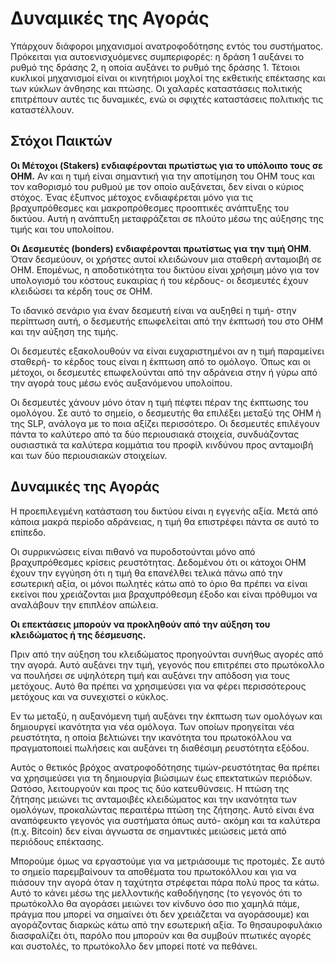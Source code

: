# Δυναμικές της Αγοράς

Υπάρχουν διάφοροι μηχανισμοί ανατροφοδότησης εντός του συστήματος. Πρόκειται για αυτοενισχυόμενες συμπεριφορές: η δράση 1 αυξάνει το ρυθμό της δράσης 2, η οποία αυξάνει το ρυθμό της δράσης 1. Τέτοιοι κυκλικοί μηχανισμοί είναι οι κινητήριοι μοχλοί της εκθετικής επέκτασης και των κύκλων άνθησης και πτώσης. Οι χαλαρές καταστάσεις πολιτικής επιτρέπουν αυτές τις δυναμικές, ενώ οι σφιχτές καταστάσεις πολιτικής τις καταστέλλουν.

## Στόχοι Παικτών

**Οι Μέτοχοι (Stakers) ενδιαφέρονται πρωτίστως για το υπόλοιπο τους σε OHM.** Αν και η τιμή είναι σημαντική για την αποτίμηση του OHM τους και τον καθορισμό του ρυθμού με τον οποίο αυξάνεται, δεν είναι ο κύριος στόχος. Ένας έξυπνος μέτοχος ενδιαφέρεται μόνο για τις βραχυπρόθεσμες και μακροπρόθεσμες προοπτικές ανάπτυξης του δικτύου. Αυτή η ανάπτυξη μεταφράζεται σε πλούτο μέσω της αύξησης της τιμής και του υπολοίπου.

**Οι Δεσμευτές (bonders) ενδιαφέρονται πρωτίστως για την τιμή OHM**. Όταν δεσμεύουν, οι χρήστες αυτοί κλειδώνουν μια σταθερή ανταμοιβή σε OHM. Επομένως, η αποδοτικότητα του δικτύου είναι χρήσιμη μόνο για τον υπολογισμό του κόστους ευκαιρίας ή του κέρδους- οι δεσμευτές έχουν κλειδώσει τα κέρδη τους σε OHM.

Το ιδανικό σενάριο για έναν δεσμευτή είναι να αυξηθεί η τιμή- στην περίπτωση αυτή, ο δεσμευτής επωφελείται από την έκπτωσή του στο OHM και την αύξηση της τιμής.

Οι δεσμευτές εξακολουθούν να είναι ευχαριστημένοι αν η τιμή παραμείνει σταθερή- το κέρδος τους είναι η έκπτωση από το ομόλογο. Όπως και οι μέτοχοι, οι δεσμευτές επωφελούνται από την αδράνεια στην ή γύρω από την αγορά τους μέσω ενός αυξανόμενου υπολοίπου.

Οι δεσμευτές χάνουν μόνο όταν η τιμή πέφτει πέραν της έκπτωσης του ομολόγου. Σε αυτό το σημείο, ο δεσμευτής θα επιλέξει μεταξύ της OHM ή της SLP, ανάλογα με το ποια αξίζει περισσότερο. Οι δεσμευτές επιλέγουν πάντα το καλύτερο από τα δύο περιουσιακά στοιχεία, συνδυάζοντας ουσιαστικά τα καλύτερα κομμάτια του προφίλ κινδύνου προς ανταμοιβή και των δύο περιουσιακών στοιχείων.

## Δυναμικές της Αγοράς

Η προεπιλεγμένη κατάσταση του δικτύου είναι η εγγενής αξία. Μετά από κάποια μακρά περίοδο αδράνειας, η τιμή θα επιστρέφει πάντα σε αυτό το επίπεδο.

Οι συρρικνώσεις είναι πιθανό να πυροδοτούνται μόνο από βραχυπρόθεσμες κρίσεις ρευστότητας. Δεδομένου ότι οι κάτοχοι OHM έχουν την εγγύηση ότι η τιμή θα επανέλθει τελικά πάνω από την εσωτερική αξία, οι μόνοι πωλητές κάτω από το όριο θα πρέπει να είναι εκείνοι που χρειάζονται μια βραχυπρόθεσμη έξοδο και είναι πρόθυμοι να αναλάβουν την επιπλέον απώλεια.

**Οι επεκτάσεις μπορούν να προκληθούν από την αύξηση του κλειδώματος ή της δέσμευσης.**

Πριν από την αύξηση του κλειδώματος προηγούνται συνήθως αγορές από την αγορά. Αυτό αυξάνει την τιμή, γεγονός που επιτρέπει στο πρωτόκολλο να πουλήσει σε υψηλότερη τιμή και αυξάνει την απόδοση για τους μετόχους. Αυτό θα πρέπει να χρησιμεύσει για να φέρει περισσότερους μετόχους και να συνεχιστεί ο κύκλος.

Εν τω μεταξύ, η αυξανόμενη τιμή αυξάνει την έκπτωση των ομολόγων και δημιουργεί ικανότητα για νέα ομόλογα. Των οποίων προηγείται νέα ρευστότητα, η οποία βελτιώνει την ικανότητα του πρωτοκόλλου να πραγματοποιεί πωλήσεις και αυξάνει τη διαθέσιμη ρευστότητα εξόδου.

Αυτός ο θετικός βρόχος ανατροφοδότησης τιμών-ρευστότητας θα πρέπει να χρησιμεύσει για τη δημιουργία βιώσιμων έως επεκτατικών περιόδων. Ωστόσο, λειτουργούν και προς τις δύο κατευθύνσεις. Η πτώση της ζήτησης μειώνει τις ανταμοιβές κλειδώματος και την ικανότητα των ομολόγων, προκαλώντας περαιτέρω πτώση της ζήτησης. Αυτό είναι ένα αναπόφευκτο γεγονός για συστήματα όπως αυτό- ακόμη και τα καλύτερα (π.χ. Bitcoin) δεν είναι άγνωστα σε σημαντικές μειώσεις μετά από περιόδους επέκτασης.

Μπορούμε όμως να εργαστούμε για να μετριάσουμε τις προτομές. Σε αυτό το σημείο παρεμβαίνουν τα αποθέματα του πρωτοκόλλου και για να πιάσουν την αγορά όταν η ταχύτητα στρέφεται πάρα πολύ προς τα κάτω. Αυτό το κάνει μέσω της μελλοντικής καθοδήγησης (το γεγονός ότι το πρωτόκολλο θα αγοράσει μειώνει τον κίνδυνο όσο πιο χαμηλά πάμε, πράγμα που μπορεί να σημαίνει ότι δεν χρειάζεται να αγοράσουμε) και αγοράζοντας διαρκώς κάτω από την εσωτερική αξία. Το θησαυροφυλάκιο διασφαλίζει ότι, παρόλο που μπορούν και θα συμβούν πτωτικές αγορές και συστολές, το πρωτόκολλο δεν μπορεί ποτέ να πεθάνει.
